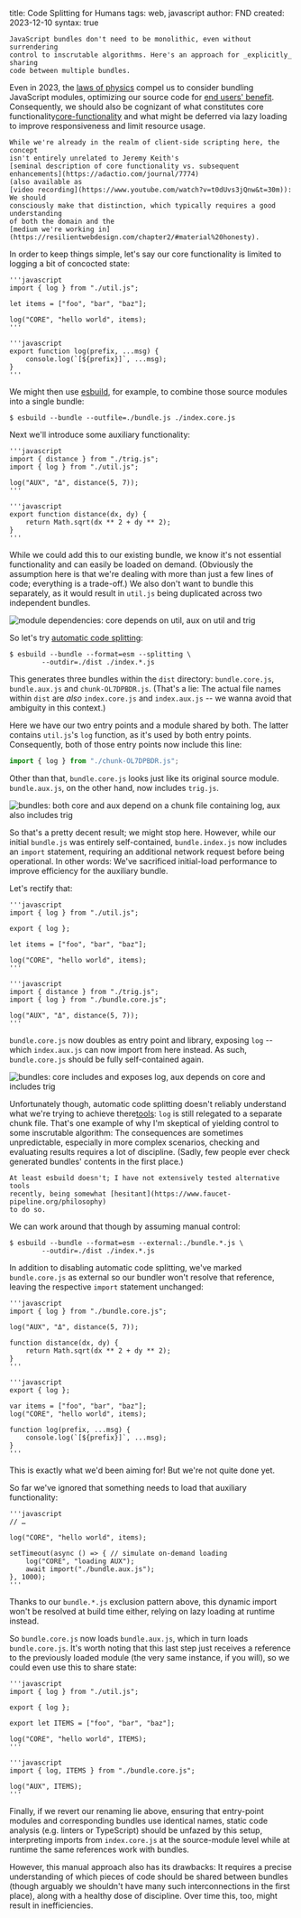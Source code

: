 title: Code Splitting for Humans
tags: web, javascript
author: FND
created: 2023-12-10
syntax: true

```intro
JavaScript bundles don't need to be monolithic, even without surrendering
control to inscrutable algorithms. Here's an approach for _explicitly_ sharing
code between multiple bundles.
```

Even in 2023, the
[laws of physics](https://www.innoq.com/en/blog/loading-javascript/) compel us
to consider bundling JavaScript modules, optimizing our source code for
[end users' benefit](https://www.w3.org/TR/html-design-principles/#priority-of-constituencies).
Consequently, we should also be cognizant of what constitutes core
functionality[core-functionality](footnote://) and what might be deferred via
lazy loading to improve responsiveness and limit resource usage.

```footnote core-functionality
While we're already in the realm of client-side scripting here, the concept
isn't entirely unrelated to Jeremy Keith's
[seminal description of core functionality vs. subsequent enhancements](https://adactio.com/journal/7774)
(also available as
[video recording](https://www.youtube.com/watch?v=t0dUvs3jQnw&t=30m)): We should
consciously make that distinction, which typically requires a good understanding
of both the domain and the
[medium we're working in](https://resilientwebdesign.com/chapter2/#material%20honesty).
```

In order to keep things simple, let's say our core functionality is limited to
logging a bit of concocted state:

```figure filename=index.core.js
'''javascript
import { log } from "./util.js";

let items = ["foo", "bar", "baz"];

log("CORE", "hello world", items);
'''
```

```figure filename=util.js
'''javascript
export function log(prefix, ...msg) {
    console.log(`[${prefix}]`, ...msg);
}
'''
```

We might then use [esbuild](https://esbuild.github.io/), for example, to combine
those source modules into a single bundle:

```shell
$ esbuild --bundle --outfile=./bundle.js ./index.core.js
```

Next we'll introduce some auxiliary functionality:

```figure filename=index.aux.js
'''javascript
import { distance } from "./trig.js";
import { log } from "./util.js";

log("AUX", "Δ", distance(5, 7));
'''
```

```figure filename=trig.js
'''javascript
export function distance(dx, dy) {
    return Math.sqrt(dx ** 2 + dy ** 2);
}
'''
```

While we could add this to our existing bundle, we know it's not essential
functionality and can easily be loaded on demand. (Obviously the assumption here
is that we're dealing with more than just a few lines of code; everything is a
trade-off.) We also don't want to bundle this separately, as it would result in
`util.js` being duplicated across two independent bundles.

![
    module dependencies: core depends on util, aux on util and trig
](./dependencies.png)

So let's try
[automatic code splitting](https://esbuild.github.io/api/#splitting):

```shell
$ esbuild --bundle --format=esm --splitting \
        --outdir=./dist ./index.*.js
```

This generates three bundles within the `dist` directory: `bundle.core.js`,
`bundle.aux.js` and `chunk-OL7DPBDR.js`. (That's a lie: The actual file names
within `dist` are _also_ `index.core.js` and `index.aux.js` -- we wanna avoid
that ambiguity in this context.)

Here we have our two entry points and a module shared by both. The latter
contains `util.js`'s `log` function, as it's used by both entry points.
Consequently, both of those entry points now include this line:

```javascript
import { log } from "./chunk-OL7DPBDR.js";
```

Other than that, `bundle.core.js` looks just like its original source module.
`bundle.aux.js`, on the other hand, now includes `trig.js`.

![
    bundles: both core and aux depend on a chunk file containing log, aux also
    includes trig
](./bundles.png)

So that's a pretty decent result; we might stop here. However, while our initial
`bundle.js` was entirely self-contained, `bundle.index.js` now includes an
`import` statement, requiring an additional network request before being
operational. In other words: We've sacrificed initial-load performance to
improve efficiency for the auxiliary bundle.

Let's rectify that:

```figure filename=index.core.js
'''javascript
import { log } from "./util.js";

export { log };

let items = ["foo", "bar", "baz"];

log("CORE", "hello world", items);
'''
```

```figure filename=index.aux.js
'''javascript
import { distance } from "./trig.js";
import { log } from "./bundle.core.js";

log("AUX", "Δ", distance(5, 7));
'''
```

`bundle.core.js` now doubles as entry point and library, exposing `log` -- which
`index.aux.js` can now import from here instead. As such, `bundle.core.js`
should be fully self-contained again.

![
    bundles: core includes and exposes log, aux depends on core and includes trig
](./bundlib.png)

Unfortunately though, automatic code splitting doesn't reliably understand what
we're trying to achieve there[tools](footnote://): `log` is still relegated to a
separate chunk file. That's one example of why I'm skeptical of yielding control
to some inscrutable algorithm: The consequences are sometimes unpredictable,
especially in more complex scenarios, checking and evaluating results requires a
lot of discipline. (Sadly, few people ever check generated bundles' contents in
the first place.)

```footnote tools
At least esbuild doesn't; I have not extensively tested alternative tools
recently, being somewhat [hesitant](https://www.faucet-pipeline.org/philosophy)
to do so.
```

We can work around that though by assuming manual control:

```shell
$ esbuild --bundle --format=esm --external:./bundle.*.js \
        --outdir=./dist ./index.*.js
```

In addition to disabling automatic code splitting, we've marked `bundle.core.js`
as external so our bundler won't resolve that reference, leaving the respective
`import` statement unchanged:

```figure filename=bundle.aux.js
'''javascript
import { log } from "./bundle.core.js";

log("AUX", "Δ", distance(5, 7));

function distance(dx, dy) {
    return Math.sqrt(dx ** 2 + dy ** 2);
}
'''
```

```figure filename=bundle.core.js
'''javascript
export { log };

var items = ["foo", "bar", "baz"];
log("CORE", "hello world", items);

function log(prefix, ...msg) {
    console.log(`[${prefix}]`, ...msg);
}
'''
```

This is exactly what we'd been aiming for! But we're not quite done yet.

So far we've ignored that something needs to load that auxiliary functionality:

```figure filename=index.core.js
'''javascript
// …

log("CORE", "hello world", items);

setTimeout(async () => { // simulate on-demand loading
    log("CORE", "loading AUX");
    await import("./bundle.aux.js");
}, 1000);
'''
```

Thanks to our `bundle.*.js` exclusion pattern above, this dynamic import won't
be resolved at build time either, relying on lazy loading at runtime instead.

So `bundle.core.js` now loads `bundle.aux.js`, which in turn loads
`bundle.core.js`. It's worth noting that this last step just receives a
reference to the previously loaded module (the very same instance, if you will),
so we could even use this to share state:

```figure filename=index.core.js
'''javascript
import { log } from "./util.js";

export { log };

export let ITEMS = ["foo", "bar", "baz"];

log("CORE", "hello world", ITEMS);
'''
```

```figure filename=index.aux.js
'''javascript
import { log, ITEMS } from "./bundle.core.js";

log("AUX", ITEMS);
'''
```

Finally, if we revert our renaming lie above, ensuring that entry-point modules
and corresponding bundles use identical names, static code analysis (e.g.
linters or TypeScript) should be unfazed by this setup, interpreting imports
from `index.core.js` at the source-module level while at runtime the same
references work with bundles.

However, this manual approach also has its drawbacks: It requires a precise
understanding of which pieces of code should be shared between bundles (though
arguably we shouldn't have many such interconnections in the first place), along
with a healthy dose of discipline. Over time this, too, might result in
inefficiencies.

